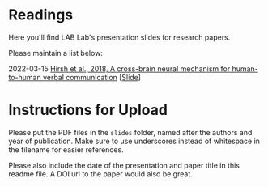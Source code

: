 # Readings

Here you'll find LAB Lab's presentation slides for research papers.

Please maintain a list below:

2022-03-15 [Hirsh et al., 2018, A cross-brain neural mechanism for human-to-human verbal communication](https://doi.org/10.1093/scan/nsy070) [[Slide](https://github.com/SFU-LAB/reading/blob/main/slides/Hirsh_et_al_2018.pdf)]


# Instructions for Upload

Please put the PDF files in the `slides` folder, named after the authors and year of publication. Make sure to use underscores instead of whitespace in the filename for easier references.

Please also include the date of the presentation and paper title in this readme file. A DOI url to the paper would also be great.
